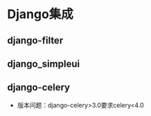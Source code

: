 # Django集成


## django-filter


## django_simpleui



## django-celery
- 版本问题：django-celery>3.0要求celery<4.0

